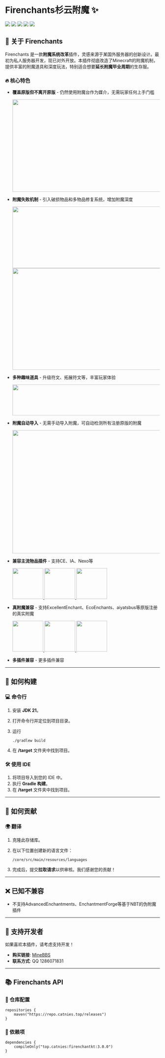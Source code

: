 # Firenchants杉云附魔 ✨

![](https://img.shields.io/badge/%E6%94%AF%E6%8C%81%E7%89%88%E6%9C%AC-1.18--1.21-6772616) [![](https://img.shields.io/badge/%E6%8F%92%E4%BB%B6%E5%8F%91%E5%B8%83-MineBBS-6772616)](https://www.minebbs.com/resources/firenchant-eco.8479/) [![](https://img.shields.io/badge/%E6%8F%92%E4%BB%B6%E6%96%87%E6%A1%A3-gitbook-6772616)]() ![](https://img.shields.io/github/languages/code-size/Catnies/FirEnchant?label=代码大小) ![](https://img.shields.io/github/license/Catnies/FirEnchant?label=代码许可) 

## 📌 关于 Firenchants

Firenchants 是一款**附魔系统改革**插件，灵感来源于某国外服务器的创新设计。最初为私人服务器开发，现已对外开放。本插件彻底改造了Minecraft的附魔机制，提供丰富的附魔道具和深度玩法，特别适合想要**延长附魔毕业周期**的生存服。

### 🔥 核心特色

- **覆盖原版但不离开原版** - 仍然使用附魔台作为媒介，无需玩家任何上手门槛

  <img src="https://s21.ax1x.com/2025/08/05/pVUaMad.png" width = "600" height = "300" alt="" />

- **附魔失败机制** - 引入破损物品和多物品修复系统，增加附魔深度

  <img src="https://s21.ax1x.com/2025/08/05/pVUanqe.png" width = "600" height = "200" alt="" />

  <img src="https://s21.ax1x.com/2025/08/05/pVUaeKO.png" width = "600" height = "330" alt=""  />

- **多种趣味道具** - 升级符文、拓展符文等，丰富玩家体验

  <img src="https://s21.ax1x.com/2025/08/05/pVUaVxK.png" width = "600" height = "100" alt="" />

- **附魔自动导入** - 无需手动导入附魔，可自动检测所有注册原版的附魔

  <img src="https://s21.ax1x.com/2025/08/05/pVUai5R.png" width = "600" height = "400" alt="" />

- **兼容主流物品插件** - 支持CE、IA、Nexo等

  <a href="https://modrinth.com/plugin/craftengine" target="_blank">
  <img src="https://cdn.modrinth.com/data/tRX6FMfQ/0cf5b8584176a299543b47937eeeb2e3f6c2b30e.png" width = "100" height = "100" alt=""/>
  </a><a href="https://www.spigotmc.org/resources/%E2%9C%A8itemsadder%E2%AD%90emotes-mobs-items-armors-hud-gui-emojis-blocks-wings-hats-liquids.73355/" target="_blank">
  <img src="https://s21.ax1x.com/2025/08/05/pVUaE26.png" width = "100" height = "100" alt="" />
  </a><a href="https://polymart.org/product/6901/nexo" target="_blank"><img src="https://images.polymart.org/product/6901/thumbnail.png?t=1743583080&v=3" width = "100" height = "100" alt="" />
  </a>

- **真附魔兼容** - 支持ExcellentEnchant、EcoEnchants、aiyatsbus等原版注册的真实附魔

  <a href="https://www.spigotmc.org/resources/excellentenchants-%E2%AD%90-75-vanilla-like-enchantments.61693/" target="_blank">
  <img src="https://s21.ax1x.com/2025/08/05/pVUaCVJ.png" width = "100" height = "100" alt="" />
  </a><a href="https://www.spigotmc.org/resources/ecoenchants-%E2%AD%95-250-enchantments-%E2%9C%85-create-custom-enchants-%E2%9C%A8-essentials-cmi-support.79573/" target="_blank">
  <img src="https://s21.ax1x.com/2025/08/05/pVUakP1.png" width = "100" height = "100" alt="" />
  </a><a href="https://github.com/PolarAstrum/aiyatsbus" target="_blank">
  <img src="https://s21.ax1x.com/2025/08/05/pVUaA8x.jpg" width = "100" height = "100" alt="" />
  </a>

- **多插件兼容** - 更多插件兼容

------

## 🔧 如何构建

### 💻 命令行

1. 安装 **JDK 21**。

2. 打开命令行并定位到项目目录。

3. 运行

   ```
   ./gradlew build
   ```

4. 在 **/target** 文件夹中找到项目。

### 🛠️ 使用 IDE

1. 将项目导入到您的 IDE 中。
2. 执行 **Gradle 构建**。
3. 在 **/target** 文件夹中找到项目。

-----------------------

## 🤝 如何贡献

### 🌍 翻译

1. 克隆此存储库。

2. 在以下位置创建新的语言文件：

   ```
   /core/src/main/resources/languages
   ```

3. 完成后，提交**拉取请求**以供审核。我们感谢您的贡献！

--------------

## ❌ 已知不兼容

- 不支持AdvancedEnchantments、EnchantmentForge等基于NBT的伪附魔插件

------

## 💖 支持开发者

如果喜欢本插件，请考虑支持开发！

- **购买链接**: [MineBBS](https://www.minebbs.com/resources/firenchant-eco.8479/)
- **联系方式**: QQ 1286071831

------

## 📚 Firenchants API

### 📌 仓库配置

```
repositories {
    maven("https://repo.catnies.top/releases")
}
```

### 📌 依赖项

```
dependencies {
    compileOnly("top.catnies:firenchantkt:3.0.0")
}
```